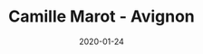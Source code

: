 ---
title: Camille Marot - Avignon
date: 2020-01-24
description: Description à compléter.
featured_image: /assets/img/testimonials/camille-marot/01.jpeg
testimonial:
    buyer: Camille Marot
    project_type: investissement
    city: Avignon
    comment: J’ai contacté Frédérique afin de trouver un appartement pour un investissement locatif, en centre-ville d’Avignon. Elle a parfaitement répondu à mes attentes, en trouvant un bien en « off-market », proche rue des teinturiers, meublé, qui allait au delà de mes espérances, j’ai acheté tout de suite, au prix, grâce aux conseils de Frédérique. Chasseuse agréable, efficace, d’une grande gentillesse, et qui cerne bien les besoins . Merci encore pour ce bel achat!
    answer: Merci pour cet avis !
    platform: Google My Business
    link: https://g.co/kgs/GysAjEY
images:
    - url: /assets/img/testimonials/camille-marot/01.jpeg
    - url: /assets/img/testimonials/camille-marot/02.jpeg
---